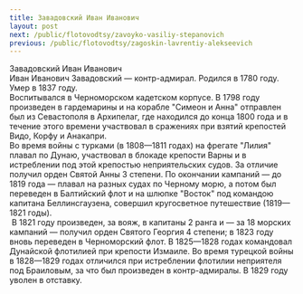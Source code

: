 ```yaml
---
title: Завадовский Иван Иванович
layout: post
next: /public/flotovodtsy/zavoyko-vasiliy-stepanovich
previous: /public/flotovodtsy/zagoskin-lavrentiy-alekseevich
---
```


Завадовский Иван Иванович  
Иван Иванович Завадовский — контр-адмирал. Родился в 1780 году. Умер в 1837 году.  
Воспитывался в Черноморском кадетском корпусе. В 1798 году произведен в гардемарины и на корабле "Симеон и Анна" отправлен был из Севастополя в Архипелаг, где находился до конца 1800 года и в течение этого времени участвовал в сражениях при взятий крепостей Видо, Корфу и Анакапри.   
Во время войны с турками (в 1808—1811 годах) на фрегате "Лилия" плавал по Дунаю, участвовал в блокаде крепости Варны и в истреблении под этой крепостью неприятельских судов. За отличие получил орден Святой Анны 3 степени. По окончании кампаний — до 1819 года — плавал на разных судах по Черному морю, а потом был переведен в Балтийский флот и на шлюпке "Восток" под командою капитана Беллинсгаузена, совершил кругосветное путешествие (1819—1821 годы).  
 В 1821 году произведен, за вояж, в капитаны 2 ранга и — за 18 морских кампаний — получил орден Святого Георгия 4 степени; в 1823 году вновь переведен в Черноморский флот. В 1825—1828 годах командовал Дунайской флотилией при крепости Измаиле. Во время турецкой войны в 1828—1829 годах отличился при истреблении флотилии неприятеля под Браиловым, за что был произведен в контр-адмиралы. В 1829 году уволен в отставку.